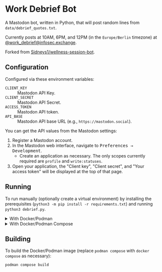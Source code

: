 # Work Debrief Bot

A Mastodon bot, written in Python, that will post random lines from
`data/debrief_quotes.txt`.

Currently posts at 10AM, 6PM, and 12PM (in the `Europe/Berlin` timezone) at [@work_debrief@infosec.exchange](https://infosec.exchange/@work_debrief).

Forked from [Sidneys1/wellness-session-bot](https://github.com/Sidneys1/wellness-session-bot).

## Configuration

Configured via these environment variables:
<dl>
    <dt><code>CLIENT_KEY</code></dt>
    <dd>Mastodon API Key.</dd>
    <dt><code>CLIENT_SECRET</code></dt>
    <dd>Mastodon API Secret.</dd>
    <dt><code>ACCESS_TOKEN</code></dt>
    <dd>Mastodon API token.</dd>
    <dt><code>API_BASE</code></dt>
    <dd>Mastodon API base URL (e.g., <code>https://mastodon.social</code>).</dd>
</dl>

You can get the API values from the Mastodon settings:
1. Register a Mastodon account.
2. In the Mastodon web interface, navigate to <kbd><kbd>Preferences</kbd> &rarr; <kbd>Development</kbd></kbd>.
   * Create an application as necessary. The only scopes currently required are
     `profile` and `write:statuses`.
3. Open your application, the "Client key", "Client secret", and "Your access
   token" will be displayed at the top of that page.

## Running

To run manually (optionally create a virtual environment) by installing the 
prerequisites (`python3 -m pip install -r requirements.txt`) and running
`python3 debrief.py`.

<details><summary>With Docker/Podman</summary>

To run in containers you can use the `docker.io/optional/debrief_bot` image 
(replace `podman` with `docker` as necessary):

```sh
# Fill .env with the configuration environment variables above as necessary.
touch .env

podman run --detach --name work-debrief-bot --env-file=.env docker.io/optional/debrief_bot

# To stop
podman stop work-debrief-bot

# To remove
podman rm work-debrief-bot
```

</details>

<details><summary>With Docker/Podman Compose</summary>

See [`compose.yml`](./compose.yml) for an example Compose configuration (replace
`podman compose` with `docker compose` as necessary).

```sh
# Fill .env with the configuration environment variables above as necessary.
touch .env

podman compose up

# To stop
podman compose stop

# To remove
podman compose rm
```

</details>

## Building

To build the Docker/Podman image (replace `podman compose` with `docker compose`
as necessary):

```sh
podman compose build
```
